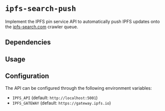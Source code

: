 # `ipfs-search-push`

Implement the IPFS pin service API to automatically push IPFS updates onto the [ipfs-search.com](https://ipfs-search.com) crawler queue.

## Dependencies

## Usage

## Configuration

The API can be configured through the following environment variables:

- `IPFS_API` (default: `http://localhost:5001`)
- `IPFS_GATEWAY` (default: `https://gateway.ipfs.io`)
